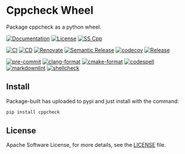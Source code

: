 # Cppcheck Wheel

<!-- SPHINX-START -->

Package cppcheck as a python wheel.

[![Documentation](https://img.shields.io/badge/Documentation-sphinx-blue)](https://msclock.github.io/cppcheck-wheel)
[![License](https://img.shields.io/github/license/msclock/cppcheck-wheel)](https://github.com/msclock/cppcheck-wheel/blob/master/LICENSE)
[![SS Cpp](https://img.shields.io/badge/Serious%20Scaffold-pybind11-blue)](https://github.com/serious-scaffold/ss-pybind11)

[![CI](https://github.com/msclock/cppcheck-wheel/actions/workflows/ci.yml/badge.svg)](https://github.com/msclock/cppcheck-wheel/actions/workflows/ci.yml)
[![CD](https://github.com/msclock/cppcheck-wheel/actions/workflows/cd.yml/badge.svg)](https://github.com/msclock/cppcheck-wheel/actions/workflows/cd.yml)
[![Renovate](https://github.com/msclock/cppcheck-wheel/actions/workflows/renovate.yml/badge.svg)](https://github.com/msclock/cppcheck-wheel/actions/workflows/renovate.yml)
[![Semantic Release](https://github.com/msclock/cppcheck-wheel/actions/workflows/semantic-release.yml/badge.svg)](https://github.com/msclock/cppcheck-wheel/actions/workflows/semantic-release.yml)
[![codecov](https://codecov.io/gh/msclock/cppcheck-wheel/branch/master/graph/badge.svg?token=123456789)](https://codecov.io/gh/msclock/cppcheck-wheel)
[![Release](https://img.shields.io/github/v/release/msclock/cppcheck-wheel)](https://github.com/msclock/cppcheck-wheel/releases)

[![pre-commit](https://img.shields.io/badge/pre--commit-enabled-brightgreen?logo=pre-commit)](https://github.com/pre-commit/pre-commit)
[![clang-format](https://img.shields.io/badge/clang--format-enabled-blue)](https://github.com/pre-commit/mirrors-clang-format)
[![cmake-format](https://img.shields.io/badge/cmake--format-enabled-blue)](https://github.com/cheshirekow/cmake-format-precommit)
[![codespell](https://img.shields.io/badge/codespell-enabled-blue)](https://github.com/codespell-project/codespell)
[![markdownlint](https://img.shields.io/badge/markdownlint-enabled-blue)](https://github.com/igorshubovych/markdownlint-cli)
[![shellcheck](https://img.shields.io/badge/shellcheck-enabled-blue)](https://github.com/shellcheck-py/shellcheck-py)

<!-- writes more things here -->

## Install

Package-built has uploaded to pypi and just install with the command:

```bash
pip install cppcheck
```

## License

Apache Software License, for more details, see the [LICENSE](https://github.com/msclock/cppcheck-wheel/blob/master/LICENSE) file.
